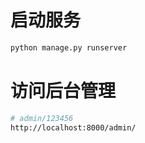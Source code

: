 # 启动服务
```bash
python manage.py runserver
```

# 访问后台管理
```bash
# admin/123456
http://localhost:8000/admin/
```